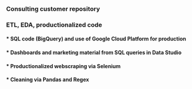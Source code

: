 ### Consulting customer repository   
### ETL, EDA, productionalized code
#### * SQL code (BigQuery) and use of Google Cloud Platform for production  
#### * Dashboards and marketing material from SQL queries in Data Studio  
#### * Productionalized webscraping via Selenium
#### * Cleaning via Pandas and Regex  
